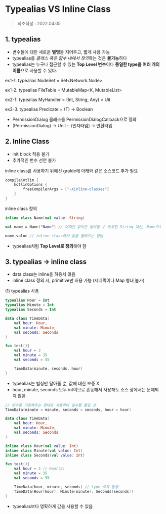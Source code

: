 # Typealias VS Inline Class
> 최초작성 : 2022.04.05

## 1\. typealias
* 변수들에 대한 새로운 **별명**을 지어주고, 짧게 사용 가능
* typealias를 *클래스 혹은 함수 내에서 정의*하는 것은 **불가능**하다
* typealias는 누구나 접근할 수 있는 **Top Level 변수**이다
**동일한 type을 여러 개의 이름**으로 사용할 수 있다.

ex1-1. typealias NodeSet = Set<Network.Node>

ex1-2. typealias FileTable<K> = MutableMap<K, MutableList<File>>

ex2-1. typealias MyHandler = (Int, String, Any) > Uit

ex2-3. typealias Predicate<T> = (T) -> Boolean

* PermissionDialog 클래스를 PermissionDialogCallback으로 정의
* (PermissionDialog) -> Unit :: (인자타임) -> 반환타입

## 2\. Inline Class
* init block 적용 불가
* 추가적인 변수 선언 불가

inline class를 사용하기 위해선 gralde에 아래와 같은 소스코드 추가 필요

```gradle
compileKotlin {
    kotlinOptions {
        freeCompilerArgs = ["-Xinline-classes"]
    }
}
```

inline class 정의
```kt
inline class Name(val value: String)

val name = Name("Name") // 어떠한 값이든 들어올 수 있었던 String 대신, Name으로 명확화

name.value // inline class에서 값을 불러오는 방법
```

* typealias처럼 **Top Level로 정의**해야 함

## 3\. typealias -> inline class

* data class는 inline을 허용치 않음
* inline class 정의 시, primitive만 허용 가능 (제네릭이나 Map 형태 불가)

(1) typealias 사용
```kt
typealias Hour = Int
typealias Minute = Int
typealias Seconds = Int

data class TimeData(
    val hour: Hour,
    val minute: Minute,
    val seconds: Seconds
)

fun test(){
    val hour = 3
    val minute = 35
    val seconds = 55

    TimeData(minute, seconds, hour)
}
```
* typealias는 별칭만 달아줄 뿐, 값에 대한 보증 X
* hour, minute, seconds 모두 int이므로 혼동해서 사용해도 소스 상에서는 문제되지 않음

```kt
// 변수를 지정해주는 형태로 사용하여 실수를 줄일 것
TimeData(minute = minute, seconds = seconds, hour = hour)
```


```kt
data class TimeData(
    val hour: Hour,
    val minute: Minute,
    val seconds: Seconds
)
```

```kt
inline class Hour(val value: Int)
inline class Minute(val value: Int)
inline class Seconds(val value: Int)
``` 

```kt
fun test(){
    val hour = 3 // Hour(3)
    val minute = 35
    val seconds = 55

    TimeData(hour, minute, seconds) // type 오류 발생
    TimeData(Hour(hour), Minute(minute), Seconds(seconds))
}
```
* typealias보다 명확하게 값을 사용할 수 있음